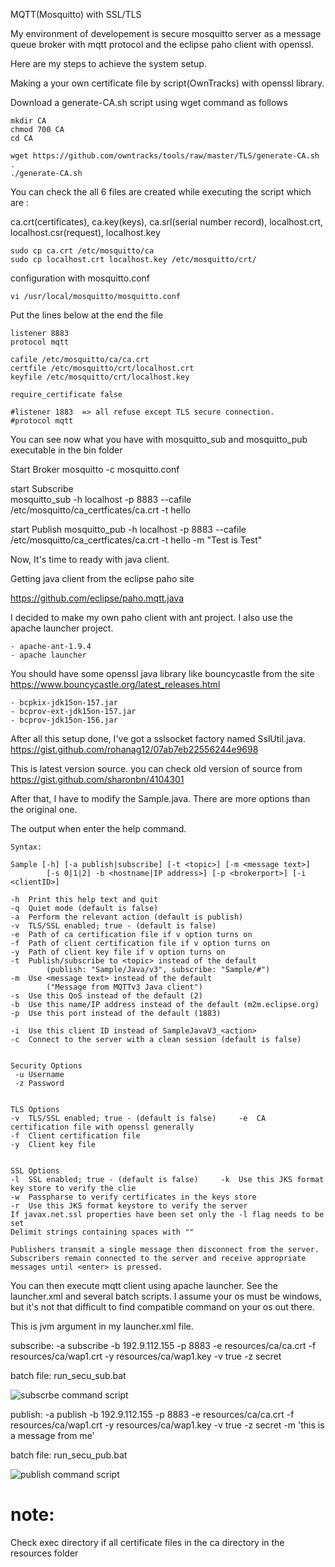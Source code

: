 MQTT(Mosquitto) with SSL/TLS

My environment of developement is 
secure mosquitto server as a message queue broker with mqtt protocol
and the eclipse paho client with openssl.


Here are my steps to achieve the system setup.

Making a your own certificate file by script(OwnTracks) with openssl library.

Download a generate-CA.sh script using wget command as follows

	mkdir CA
	chmod 700 CA
	cd CA

	wget https://github.com/owntracks/tools/raw/master/TLS/generate-CA.sh .
	./generate-CA.sh

You can check the all 6 files are created while executing the script which are : 

 ca.crt(certificates), ca.key(keys), ca.srl(serial number record), localhost.crt, localhost.csr(request), localhost.key

	sudo cp ca.crt /etc/mosquitto/ca
	sudo cp localhost.crt localhost.key /etc/mosquitto/crt/

configuration with mosquitto.conf 

	vi /usr/local/mosquitto/mosquitto.conf 

Put the lines below at the end the file

	listener 8883
	protocol mqtt

	cafile /etc/mosquitto/ca/ca.crt
	certfile /etc/mosquitto/crt/localhost.crt
	keyfile /etc/mosquitto/crt/localhost.key

	require_certificate false   

	#listener 1883  => all refuse except TLS secure connection.
	#protocol mqtt
 


You can see now what you have with mosquitto_sub and mosquitto_pub executable in the bin folder

Start Broker
	mosquitto -c mosquitto.conf 

start Subscribe  
	mosquitto_sub -h localhost -p 8883 --cafile /etc/mosquitto/ca_certficates/ca.crt -t hello

start Publish 
	mosquitto_pub -h localhost -p 8883 --cafile /etc/mosquitto/ca_certficates/ca.crt -t hello -m "Test is Test"  

Now, It's time to ready with java client.

Getting java client from the eclipse paho site

https://github.com/eclipse/paho.mqtt.java

I decided to make my own paho client with ant project.
I also use the apache launcher project.

	- apache-ant-1.9.4
	- apache launcher

You should have some openssl java library like bouncycastle from the site
https://www.bouncycastle.org/latest_releases.html

	- bcpkix-jdk15on-157.jar
	- bcprov-ext-jdk15on-157.jar
	- bcprov-jdk15on-156.jar

After all this setup done, I've got a sslsocket factory named SslUtil.java.
https://gist.github.com/rohanag12/07ab7eb22556244e9698

This is latest version source. you can check old version of source from 
https://gist.github.com/sharonbn/4104301

After that, I have to modify the Sample.java.
There are more options than the original one.

The output when enter the help command.


	Syntax:

    Sample [-h] [-a publish|subscribe] [-t <topic>] [-m <message text>]
            [-s 0|1|2] -b <hostname|IP address>] [-p <brokerport>] [-i <clientID>]

    -h  Print this help text and quit
    -q  Quiet mode (default is false)
    -a  Perform the relevant action (default is publish)
    -v  TLS/SSL enabled; true - (default is false)
    -e  Path of ca certification file if v option turns on
    -f  Path of client certification file if v option turns on
    -y  Path of client key file if v option turns on
    -t  Publish/subscribe to <topic> instead of the default
            (publish: "Sample/Java/v3", subscribe: "Sample/#")
    -m  Use <message text> instead of the default
            ("Message from MQTTv3 Java client")
    -s  Use this QoS instead of the default (2)
    -b  Use this name/IP address instead of the default (m2m.eclipse.org)
    -p  Use this port instead of the default (1883)

    -i  Use this client ID instead of SampleJavaV3_<action>
    -c  Connect to the server with a clean session (default is false)


	Security Options
	 -u Username
	 -z Password
	
	
	TLS Options
	-v  TLS/SSL enabled; true - (default is false)     -e  CA certification file with openssl generally
	-f  Client certification file
	-y  Client key file
	
	
	SSL Options
	-l  SSL enabled; true - (default is false)     -k  Use this JKS format key store to verify the clie
	-w  Passpharse to verify certificates in the keys store
	-r  Use this JKS format keystore to verify the server
	If javax.net.ssl properties have been set only the -l flag needs to be set
	Delimit strings containing spaces with ""
	
	Publishers transmit a single message then disconnect from the server.
	Subscribers remain connected to the server and receive appropriate
	messages until <enter> is pressed.

You can then execute mqtt client using apache launcher.
See the launcher.xml and several batch scripts.
I assume your os must be windows, but it's not that difficult to find compatible command on your os out there.

This is jvm argument in my launcher.xml file.

subscribe:
	-a subscribe -b 192.9.112.155 -p 8883 -e resources/ca/ca.crt -f resources/ca/wap1.crt -y resources/ca/wap1.key -v true -z secret
	
batch file: run_secu_sub.bat

![subscrbe command script](https://raw.githubusercontent.com/tommybee-dev/tls-paho-mosquitto/master/screenshot/command_sub.png?raw=true "subscrbe")
	
publish:
	-a publish -b 192.9.112.155 -p 8883 -e resources/ca/ca.crt -f resources/ca/wap1.crt -y resources/ca/wap1.key -v true -z secret -m 'this is a message from me'

batch file: run_secu_pub.bat

![publish command script](https://raw.githubusercontent.com/tommybee-dev/tls-paho-mosquitto/master/screenshot/command_pub.png?raw=true "publish")


# note: 
Check exec directory if all certificate files in the ca directory in the resources folder


